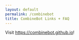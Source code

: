 ```yaml
---
layout: default
permalink: /combinebot
title: CombineBot Links + FAQ
---
```


Visit https://combinebot.github.io!
